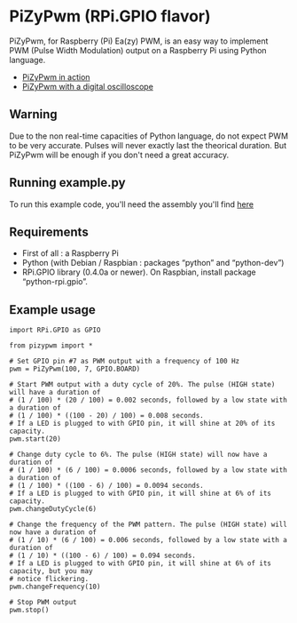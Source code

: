 PiZyPwm (RPi.GPIO flavor)
=========================

PiZyPwm, for Raspberry (Pi) Ea(zy) PWM, is an easy way to implement PWM (Pulse Width Modulation) output on a Raspberry Pi using Python language.

* [PiZyPwm in action](http://www.youtube.com/watch?v=1X_FYJ5x6Wo)
* [PiZyPwm with a digital oscilloscope](http://www.youtube.com/watch?v=aP1F67PtaVc)


Warning
-------

Due to the non real-time capacities of Python language, do not expect PWM to be very accurate. Pulses will never exactly last the theorical duration. But PiZyPwm will be enough if you don't need a great accuracy.


Running example.py
------------------

To run this example code, you'll need the assembly you'll find [here](https://goddess-gate.com/dc2/index.php/pages/raspiledmeter.en)

Requirements
------------

* First of all : a Raspberry Pi
* Python (with Debian / Raspbian : packages “python” and “python-dev”)
* RPi.GPIO library (0.4.0a or newer). On Raspbian, install package “python-rpi.gpio”.


Example usage
-------------

    import RPi.GPIO as GPIO
    
    from pizypwm import *
  
    # Set GPIO pin #7 as PWM output with a frequency of 100 Hz
    pwm = PiZyPwm(100, 7, GPIO.BOARD)
    
    # Start PWM output with a duty cycle of 20%. The pulse (HIGH state) will have a duration of
    # (1 / 100) * (20 / 100) = 0.002 seconds, followed by a low state with a duration of
    # (1 / 100) * ((100 - 20) / 100) = 0.008 seconds.
    # If a LED is plugged to with GPIO pin, it will shine at 20% of its capacity.
    pwm.start(20)
    
    # Change duty cycle to 6%. The pulse (HIGH state) will now have a duration of
    # (1 / 100) * (6 / 100) = 0.0006 seconds, followed by a low state with a duration of
    # (1 / 100) * ((100 - 6) / 100) = 0.0094 seconds.
    # If a LED is plugged to with GPIO pin, it will shine at 6% of its capacity.
    pwm.changeDutyCycle(6)
    
    # Change the frequency of the PWM pattern. The pulse (HIGH state) will now have a duration of
    # (1 / 10) * (6 / 100) = 0.006 seconds, followed by a low state with a duration of
    # (1 / 10) * ((100 - 6) / 100) = 0.094 seconds.
    # If a LED is plugged to with GPIO pin, it will shine at 6% of its capacity, but you may
    # notice flickering.
    pwm.changeFrequency(10)
    
    # Stop PWM output
    pwm.stop()


